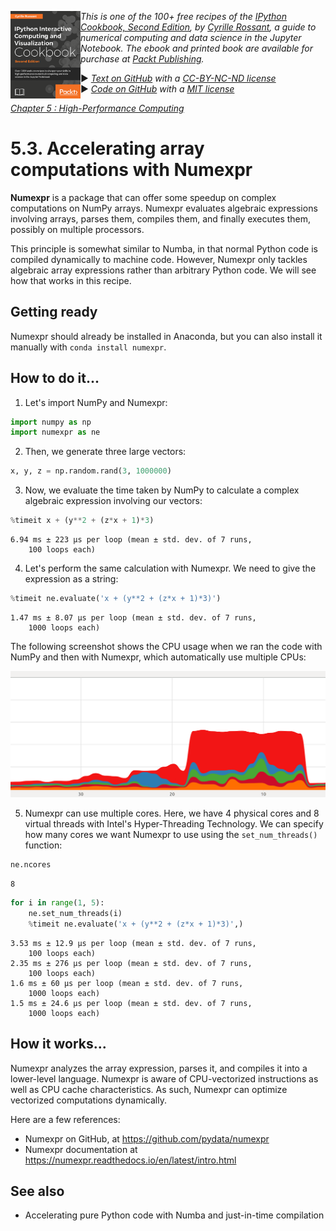 <a href="https://github.com/ipython-books/cookbook-2nd"><img src="../cover-cookbook-2nd.png" align="left" alt="IPython Cookbook, Second Edition" height="140" /></a> *This is one of the 100+ free recipes of the [IPython Cookbook, Second Edition](https://github.com/ipython-books/cookbook-2nd), by [Cyrille Rossant](http://cyrille.rossant.net), a guide to numerical computing and data science in the Jupyter Notebook. The ebook and printed book are available for purchase at [Packt Publishing](https://www.packtpub.com/big-data-and-business-intelligence/ipython-interactive-computing-and-visualization-cookbook-second-e).*

▶ *[Text on GitHub](https://github.com/ipython-books/cookbook-2nd) with a [CC-BY-NC-ND license](https://creativecommons.org/licenses/by-nc-nd/3.0/us/legalcode)*  
▶ *[Code on GitHub](https://github.com/ipython-books/cookbook-2nd-code) with a [MIT license](https://opensource.org/licenses/MIT)*

[*Chapter 5 : High-Performance Computing*](./)

# 5.3. Accelerating array computations with Numexpr

**Numexpr** is a package that can offer some speedup on complex computations on NumPy arrays. Numexpr evaluates algebraic expressions involving arrays, parses them, compiles them, and finally executes them, possibly on multiple processors.

This principle is somewhat similar to Numba, in that normal Python code is compiled dynamically to machine code. However, Numexpr only tackles algebraic array expressions rather than arbitrary Python code. We will see how that works in this recipe.

## Getting ready

Numexpr should already be installed in Anaconda, but you can also install it manually with `conda install numexpr`.

## How to do it...

1. Let's import NumPy and Numexpr:

```python
import numpy as np
import numexpr as ne
```

2. Then, we generate three large vectors:

```python
x, y, z = np.random.rand(3, 1000000)
```

3. Now, we evaluate the time taken by NumPy to calculate a complex algebraic expression involving our vectors:

```python
%timeit x + (y**2 + (z*x + 1)*3)
```

```{output:stdout}
6.94 ms ± 223 µs per loop (mean ± std. dev. of 7 runs,
    100 loops each)
```

4. Let's perform the same calculation with Numexpr. We need to give the expression as a string:

```python
%timeit ne.evaluate('x + (y**2 + (z*x + 1)*3)')
```

```{output:stdout}
1.47 ms ± 8.07 µs per loop (mean ± std. dev. of 7 runs,
    1000 loops each)
```

The following screenshot shows the CPU usage when we ran the code with NumPy and then with Numexpr, which automatically use multiple CPUs:

![CPU usage](images/cpu.png)

5. Numexpr can use multiple cores. Here, we have 4 physical cores and 8 virtual threads with Intel's Hyper-Threading Technology. We can specify how many cores we want Numexpr to use using the `set_num_threads()` function:

```python
ne.ncores
```

```{output:result}
8
```

```python
for i in range(1, 5):
    ne.set_num_threads(i)
    %timeit ne.evaluate('x + (y**2 + (z*x + 1)*3)',)
```

```{output:stdout}
3.53 ms ± 12.9 µs per loop (mean ± std. dev. of 7 runs,
    100 loops each)
2.35 ms ± 276 µs per loop (mean ± std. dev. of 7 runs,
    100 loops each)
1.6 ms ± 60 µs per loop (mean ± std. dev. of 7 runs,
    1000 loops each)
1.5 ms ± 24.6 µs per loop (mean ± std. dev. of 7 runs,
    1000 loops each)
```

## How it works...

Numexpr analyzes the array expression, parses it, and compiles it into a lower-level language. Numexpr is aware of CPU-vectorized instructions as well as CPU cache characteristics. As such, Numexpr can optimize vectorized computations dynamically.

Here are a few references:

* Numexpr on GitHub, at https://github.com/pydata/numexpr
* Numexpr documentation at https://numexpr.readthedocs.io/en/latest/intro.html

## See also

* Accelerating pure Python code with Numba and just-in-time compilation

